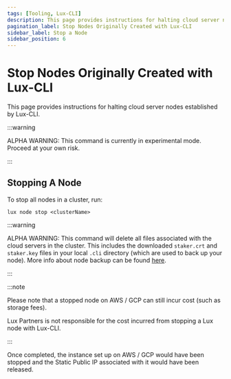 ```yaml
---
tags: [Tooling, Lux-CLI]
description: This page provides instructions for halting cloud server nodes established by Lux-CLI.
pagination_label: Stop Nodes Originally Created with Lux-CLI
sidebar_label: Stop a Node
sidebar_position: 6
---
```

# Stop Nodes Originally Created with Lux-CLI

This page provides instructions for halting cloud server nodes established by Lux-CLI.

:::warning

ALPHA WARNING: This command is currently in experimental mode. Proceed at your own risk.

:::

## Stopping A Node

To stop all nodes in a cluster, run:

```shell
lux node stop <clusterName>
```

:::warning

ALPHA WARNING: This command will delete all files associated with the cloud servers in the cluster. 
This includes the downloaded `staker.crt` and `staker.key` files in your local `.cli` 
directory (which are used to back up your node). More info about node backup can be found [here](/nodes/maintain/node-backup-and-restore.md).

:::


:::note

Please note that a stopped node on AWS / GCP can still incur cost (such as storage fees).

Lux Partners is not responsible for the cost incurred from stopping a Lux node with
Lux-CLI.

:::

Once completed, the instance set up on AWS / GCP would have been stopped and the Static Public IP
associated with it would have been released.
